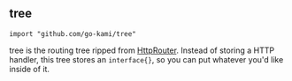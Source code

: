 ## tree 
`import "github.com/go-kami/tree"`

tree is the routing tree ripped from [HttpRouter](https://github.com/julienschmidt/httprouter). Instead of storing a HTTP handler, this tree stores an `interface{}`, so you can put whatever you'd like inside of it.